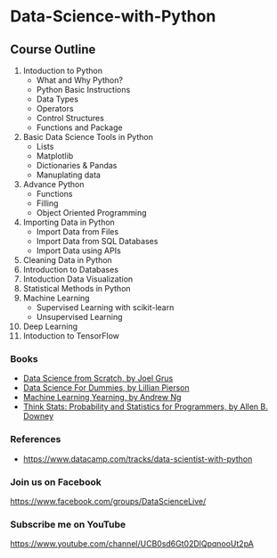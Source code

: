 # Data-Science-with-Python


## Course Outline
1. Intoduction to Python
   - What and Why Python?
   - Python Basic Instructions
   - Data Types
   - Operators
   - Control Structures
   - Functions and Package 
2. Basic Data Science Tools in Python
   - Lists
   - Matplotlib
   - Dictionaries & Pandas
   - Manuplating data
3. Advance Python
   - Functions
   - Filling
   - Object Oriented Programming
4. Importing Data in Python
   - Import Data from Files
   - Import Data from SQL Databases
   - Import Data using APIs
5. Cleaning Data in Python
6. Introduction to Databases
7. Intoduction Data Visualization
8. Statistical Methods in Python
9. Machine Learning
   - Supervised Learning with scikit-learn
   - Unsupervised Learning
10. Deep Learning
11. Intoduction to TensorFlow

### Books
- [Data Science from Scratch, by Joel Grus](http://shop.oreilly.com/product/0636920033400.do)
- [Data Science For Dummies, by Lillian Pierson](https://www.amazon.com/Data-Science-Dummies-Lillian-Pierson/dp/1119174104/)
- [Machine Learning Yearning, by Andrew Ng](http://www.mlyearning.org/)
- [Think Stats: Probability and Statistics for Programmers, by Allen B. Downey](http://www.greenteapress.com/thinkstats/)
### References
- https://www.datacamp.com/tracks/data-scientist-with-python

### Join us on Facebook
https://www.facebook.com/groups/DataScienceLive/
### Subscribe me on YouTube
https://www.youtube.com/channel/UCB0sd6Gt02DlQpqnooUt2pA

   
